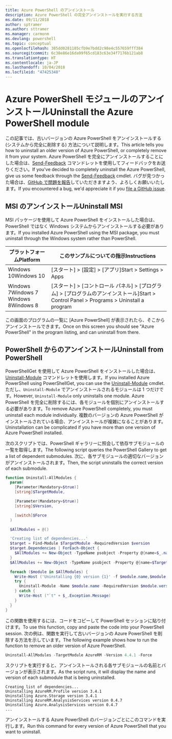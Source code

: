 ```yaml
---
title: Azure PowerShell のアンインストール
description: Azure PowerShell の完全アンインストールを実行する方法
ms.date: 09/11/2018
author: sptramer
ms.author: sttramer
ms.manager: carmonm
ms.devlang: powershell
ms.topic: conceptual
ms.openlocfilehash: 385dd0281185cfb9e7bdd2c98e4c557659fff384
ms.sourcegitcommit: 6c38e86e16da99f65cd183c63e34f7176b121ab8
ms.translationtype: HT
ms.contentlocale: ja-JP
ms.lasthandoff: 10/04/2018
ms.locfileid: "47425348"
---
```

# <a name="uninstall-the-azure-powershell-module"></a><span data-ttu-id="79446-103">Azure PowerShell モジュールのアンインストール</span><span class="sxs-lookup"><span data-stu-id="79446-103">Uninstall the Azure PowerShell module</span></span>

<span data-ttu-id="79446-104">この記事では、古いバージョンの Azure PowerShell をアンインストールする (システムから完全に削除する) 方法について説明します。</span><span class="sxs-lookup"><span data-stu-id="79446-104">This article tells you how to uninstall an older version of Azure PowerShell, or completely remove it from your system.</span></span> <span data-ttu-id="79446-105">Azure PowerShell を完全にアンインストールすることにした場合は、[Send-Feedback](/powershell/module/azurerm.profile/send-feedback) コマンドレットを使用してフィードバックをお送りください。</span><span class="sxs-lookup"><span data-stu-id="79446-105">If you've decided to completely uninstall the Azure PowerShell, give us some feedback through the [Send-Feedback](/powershell/module/azurerm.profile/send-feedback) cmdlet.</span></span>
<span data-ttu-id="79446-106">バグが見つかった場合は、[GitHub で問題を報告](https://github.com/azure/azure-powershell/issues)していただきますよう、よろしくお願いいたします。</span><span class="sxs-lookup"><span data-stu-id="79446-106">If you encountered a bug, we'd appreciate it if you [file a GitHub issue](https://github.com/azure/azure-powershell/issues).</span></span>

## <a name="uninstall-msi"></a><span data-ttu-id="79446-107">MSI のアンインストール</span><span class="sxs-lookup"><span data-stu-id="79446-107">Uninstall MSI</span></span>

<span data-ttu-id="79446-108">MSI パッケージを使用して Azure PowerShell をインストールした場合は、PowerShell ではなく Windows システムからアンインストールする必要があります。</span><span class="sxs-lookup"><span data-stu-id="79446-108">If you installed Azure PowerShell using the MSI package, you must uninstall through the Windows system rather than PowerShell.</span></span>

| <span data-ttu-id="79446-109">プラットフォーム</span><span class="sxs-lookup"><span data-stu-id="79446-109">Platform</span></span> | <span data-ttu-id="79446-110">このサンプルについての指示</span><span class="sxs-lookup"><span data-stu-id="79446-110">Instructions</span></span> |
|----------|--------------|
| <span data-ttu-id="79446-111">Windows 10</span><span class="sxs-lookup"><span data-stu-id="79446-111">Windows 10</span></span> | <span data-ttu-id="79446-112">[スタート] > [設定] > [アプリ]</span><span class="sxs-lookup"><span data-stu-id="79446-112">Start > Settings > Apps</span></span> |
| <span data-ttu-id="79446-113">Windows 7</span><span class="sxs-lookup"><span data-stu-id="79446-113">Windows 7</span></span> </br><span data-ttu-id="79446-114">Windows 8</span><span class="sxs-lookup"><span data-stu-id="79446-114">Windows 8</span></span> | <span data-ttu-id="79446-115">[スタート] > [コントロール パネル] > [プログラム] > [プログラムのアンインストール]</span><span class="sxs-lookup"><span data-stu-id="79446-115">Start > Control Panel > Programs > Uninstall a program</span></span> |

<span data-ttu-id="79446-116">この画面のプログラムの一覧に [Azure PowerShell] が表示されたら、そこからアンインストールできます。</span><span class="sxs-lookup"><span data-stu-id="79446-116">Once on this screen you should see "Azure PowerShell" in the program listing, and can uninstall from there.</span></span>

## <a name="uninstall-from-powershell"></a><span data-ttu-id="79446-117">PowerShell からのアンインストール</span><span class="sxs-lookup"><span data-stu-id="79446-117">Uninstall from PowerShell</span></span>

<span data-ttu-id="79446-118">PowerShellGet を使用して Azure PowerShell をインストールした場合は、[Uninstall-Module](/powershell/module/powershellget/uninstall-module) コマンドレットを使用します。</span><span class="sxs-lookup"><span data-stu-id="79446-118">If you installed Azure PowerShell using PowerShellGet, you can use the [Uninstall-Module](/powershell/module/powershellget/uninstall-module) cmdlet.</span></span> <span data-ttu-id="79446-119">ただし、`Uninstall-Module` でアンインストールされるモジュールは 1 つだけです。</span><span class="sxs-lookup"><span data-stu-id="79446-119">However, `Uninstall-Module` only uninstalls one module.</span></span> <span data-ttu-id="79446-120">Azure PowerShell を完全に削除するには、各モジュールを個別にアンインストールする必要があります。</span><span class="sxs-lookup"><span data-stu-id="79446-120">To remove Azure PowerShell completely, you must uninstall each module individually.</span></span> <span data-ttu-id="79446-121">複数のバージョンの Azure PowerShell がインストールされている場合、アンインストールが複雑になることがあります。</span><span class="sxs-lookup"><span data-stu-id="79446-121">Uninstallation can be complicated if you have more than one version of Azure PowerShell installed.</span></span>

<span data-ttu-id="79446-122">次のスクリプトでは、PowerShell ギャラリーに照会して依存サブモジュールの一覧を取得します。</span><span class="sxs-lookup"><span data-stu-id="79446-122">The following script queries the PowerShell Gallery to get a list of dependent submodules.</span></span> <span data-ttu-id="79446-123">次に、各サブモジュールの適切なバージョンがアンインストールされます。</span><span class="sxs-lookup"><span data-stu-id="79446-123">Then, the script uninstalls the correct version of each submodule.</span></span>

```powershell
function Uninstall-AllModules {
  param(
    [Parameter(Mandatory=$true)]
    [string]$TargetModule,

    [Parameter(Mandatory=$true)]
    [string]$Version,

    [switch]$Force
  )

  $AllModules = @()

  'Creating list of dependencies...'
  $target = Find-Module $TargetModule -RequiredVersion $version
  $target.Dependencies | ForEach-Object {
    $AllModules += New-Object -TypeName psobject -Property @{name=$_.name; version=$_.requiredversion}
  }
  $AllModules += New-Object -TypeName psobject -Property @{name=$TargetModule; version=$Version}

  foreach ($module in $AllModules) {
    Write-Host ('Uninstalling {0} version {1}' -f $module.name,$module.version)
    try {
      Uninstall-Module -Name $module.name -RequiredVersion $module.version -Force:$Force -ErrorAction Stop
    } catch {
      Write-Host ("`t" + $_.Exception.Message)
    }
  }
}
```

<span data-ttu-id="79446-124">この関数を使用するには、コードをコピーして PowerShell セッションに貼り付けます。</span><span class="sxs-lookup"><span data-stu-id="79446-124">To use this function, copy and paste the code into your PowerShell session.</span></span> <span data-ttu-id="79446-125">次の例は、関数を実行して古いバージョンの Azure PowerShell を削除する方法を示しています。</span><span class="sxs-lookup"><span data-stu-id="79446-125">The following example shows how to run the function to remove an older version of Azure PowerShell.</span></span>

```powershell
Uninstall-AllModules -TargetModule AzureRM -Version 4.4.1 -Force
```

<span data-ttu-id="79446-126">スクリプトを実行すると、アンインストールされる各サブモジュールの名前とバージョンが表示されます。</span><span class="sxs-lookup"><span data-stu-id="79446-126">As the script runs, it will display the name and version of each submodule that is being uninstalled.</span></span>

```output
Creating list of dependencies...
Uninstalling AzureRM.Profile version 3.4.1
Uninstalling Azure.Storage version 3.4.1
Uninstalling AzureRM.AnalysisServices version 0.4.7
Uninstalling Azure.AnalysisServices version 0.4.7
...
```

<span data-ttu-id="79446-127">アンインストールする Azure PowerShell のバージョンごとにこのコマンドを実行します。</span><span class="sxs-lookup"><span data-stu-id="79446-127">Run this command for every version of Azure PowerShell that you want to uninstall.</span></span>
